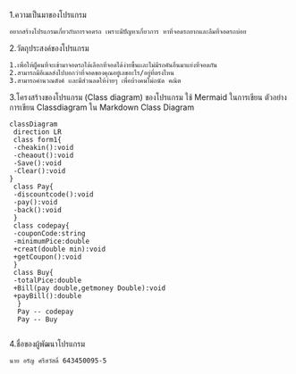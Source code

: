 1.ความเป็นมาของโปรแกรม
  ```
 อยากสร้างโปรแกรมเกี่ยวกับการจอดรถ เพราะมีปัญหาเกี่ยวการ หาที่จอดรถยากและลืมที่จอดรถบ่อย 
  ```
2.วัตถุประสงค์ของโปรแกรม
 ```
 1.เพื่อให้ผู็คนที่จะเข้ามาจอดรถได้เลือกที่จอดได้ง่ายขึ้นเเละไม่มีรถคันอื่นมาแย่งที่จอดกัน
 2.สามารถมีอีเมลส่งไปบอกว่าที่จอดของคุณอยู๋เลขอะไร/อยู่ที่ตรงไหน
 3.สามารถคำนวณตังค์ เเละมีส่วนลดให้ง่ายๆ เพื่อบ้างคนไม่ถนัด คณิต 
 ```
3.โครงสร้างของโปรแกรม (Class diagram) ของโปรแกรม ใช้ Mermaid ในการเขียน ตัวอย่าง การเขียน Classdiagram ใน Markdown
 Class Diagram
 ```mermaid
classDiagram
  direction LR
  class form1{
  -cheakin():void
  -cheaout():void
  -Save():void
  -Clear():void
}
  class Pay{
  -discountcode():void
  -pay():void
  -back():void
  }
  class codepay{
  -couponCode:string
  -minimumPice:double
  +creat(double min):void
  +getCoupon():void
  }
  class Buy{
  -totalPice:double
  +Bill(pay double,getmoney Double):void
  +payBill():double
   }
   Pay -- codepay
   Pay -- Buy
   
  ```
 4.ชื่อของผู้พัฒนาโปรแกรม
  ```
 นาย อรัญ ศรีสวัสดิ์ 643450095-5
  ```
